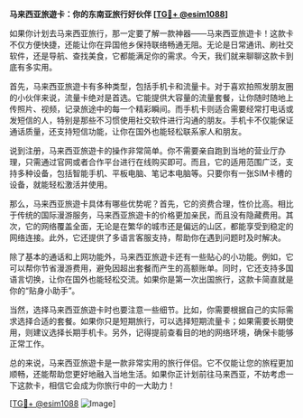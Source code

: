 **马来西亚旅遊卡：你的东南亚旅行好伙伴 [[TG💪+ @esim1088](https://t.me/s/esim1088)]**

如果你计划去马来西亚旅行，那一定要了解一款神器——马来西亚旅遊卡！这款卡不仅方便快捷，还能让你在异国他乡保持联络畅通无阻。无论是日常通讯、刷社交软件，还是导航、查找美食，它都能满足你的需求。今天，我们就来聊聊这款卡到底有多实用。

首先，马来西亚旅遊卡有多种类型，包括手机卡和流量卡。对于喜欢拍照发朋友圈的小伙伴来说，流量卡绝对是首选。它能提供大容量的流量套餐，让你随时随地上传照片、视频，记录旅途中的每一个精彩瞬间。而手机卡则适合需要经常打电话或发短信的人，特别是那些不习惯使用社交软件进行沟通的朋友。手机卡不仅能保证通话质量，还支持短信功能，让你在国外也能轻松联系家人和朋友。

说到注册，马来西亚旅遊卡的操作非常简单。你不需要亲自跑到当地的营业厅办理，只需通过官网或者合作平台进行在线购买即可。而且，它的适用范围广泛，支持多种设备，包括智能手机、平板电脑、笔记本电脑等。只要你有一张SIM卡槽的设备，就能轻松激活并使用。

那么，马来西亚旅遊卡具体有哪些优势呢？首先，它的资费合理，性价比高。相比于传统的国际漫游服务，马来西亚旅遊卡的价格更加亲民，而且没有隐藏费用。其次，它的网络覆盖全面，无论是在繁华的城市还是偏远的山区，都能享受到稳定的网络连接。此外，它还提供了多语言客服支持，帮助你在遇到问题时及时解决。

除了基本的通话和上网功能外，马来西亚旅遊卡还有一些贴心的小功能。例如，它可以帮你节省漫游费用，避免因超出套餐而产生的高额账单。同时，它还支持多国语言切换，让你在国外也能轻松交流。如果你是第一次出国旅行，这款卡简直就是你的“贴身小助手”。

当然，选择马来西亚旅遊卡时也要注意一些细节。比如，你需要根据自己的实际需求选择合适的套餐。如果你只是短期旅行，可以选择短期流量卡；如果需要长期使用，则建议选择长期手机卡。另外，记得提前查看目的地的网络环境，确保卡能够正常工作。

总的来说，马来西亚旅遊卡是一款非常实用的旅行伴侣。它不仅能让您的旅程更加顺畅，还能帮助您更好地融入当地生活。如果你正计划前往马来西亚，不妨考虑一下这款卡，相信它会成为你旅行中的一大助力！

[[TG💪+ @esim1088](https://t.me/s/esim1088) ![Image](https://i.postimg.cc/4NQfJmqS/Snipaste-2025-05-13-00-14-12.png)]